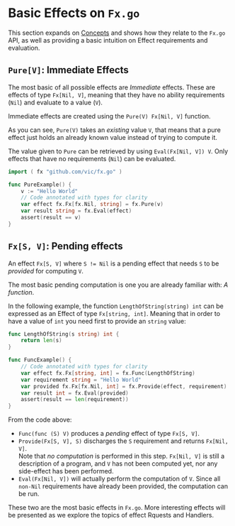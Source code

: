# Basic Effects on `Fx.go`

This section expands on [Concepts](concepts.html) and shows how they relate to the `Fx.go` API, as well as providing a basic intuition on Effect requirements and evaluation.

## `Pure[V]`: Immediate Effects

The most basic of all possible effects are *Immediate* effects. These are effects of type `Fx[Nil, V]`, meaning that they have no ability requirements (`Nil`) and evaluate to a value (`V`).

Immediate effects are created using the `Pure(V) Fx[Nil, V]` function.

As you can see, `Pure(V)` takes an *existing* value `V`, that means that a pure effect just holds an already known value instead of trying to compute it.

The value given to `Pure` can be retrieved by using `Eval(Fx[Nil, V]) V`. Only effects that have no requirements (`Nil`) can be evaluated.

```go
import ( fx "github.com/vic/fx.go" )

func PureExample() {
    v := "Hello World"
    // Code annotated with types for clarity
    var effect fx.Fx[fx.Nil, string] = fx.Pure(v)
    var result string = fx.Eval(effect)
    assert(result == v)
}
```

## `Fx[S, V]`: Pending effects

An effect `Fx[S, V]` where `S != Nil` is a pending effect that needs `S` to be _provided_ for computing `V`.

The most basic pending computation is one you are already familiar with: *A function*.

In the following example, the function `LengthOfString(string) int` can be expressed as an Effect of type `Fx[string, int]`. Meaning that in order to have a value of `int` you need first to provide an `string` value:

```go
func LengthOfString(s string) int {
    return len(s)
}

func FuncExample() {
    // Code annotated with types for clarity
    var effect fx.Fx[string, int] = fx.Func(LengthOfString)
    var requirement string = "Hello World"
    var provided fx.Fx[fx.Nil, int] = fx.Provide(effect, requirement)
    var result int = fx.Eval(provided)
    assert(result == len(requirement))
}
```

From the code above:

- `Func(func (S) V)` produces a _pending_ effect of type `Fx[S, V]`.
- `Provide(Fx[S, V], S)` discharges the `S` requirement and returns `Fx[Nil, V]`.\
  Note that *no computation* is performed in this step. `Fx[Nil, V]` is still a description of a program, and `V` has not been computed yet, nor any side-effect has been performed.
- `Eval(Fx[Nil, V])` will actually perform the computation of `V`. Since all `non-Nil` requirements have already been provided, the computation can be run.

These two are the most basic effects in `Fx.go`. More interesting effects will be presented as we explore the topics of effect Rquests and Handlers.
